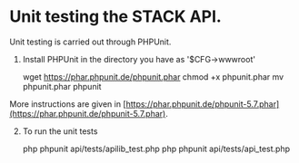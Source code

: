 # Unit testing the STACK API.

Unit testing is carried out through PHPUnit.

1. Install PHPUnit in the directory you have as '$CFG->wwwroot'

    wget https://phar.phpunit.de/phpunit.phar
    chmod +x phpunit.phar
    mv phpunit.phar phpunit

More instructions are given in [https://phar.phpunit.de/phpunit-5.7.phar](https://phar.phpunit.de/phpunit-5.7.phar).

2. To run the unit tests

    php phpunit api/tests/apilib_test.php
    php phpunit api/tests/api_test.php 